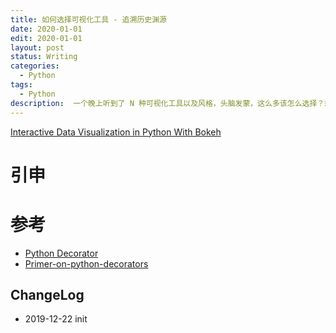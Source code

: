 ```yaml
---
title: 如何选择可视化工具 - 追溯历史渊源
date: 2020-01-01
edit: 2020-01-01
layout: post
status: Writing
categories:
  - Python
tags:
  - Python
description:  一个晚上听到了 N 种可视化工具以及风格，头脑发蒙，这么多该怎么选择？想到也许真应该从工具创作的渊源出发去了解背景，然后找应用场景
---
```

[Interactive Data Visualization in Python With Bokeh](https://realpython.com/python-data-visualization-bokeh/)

# 引申


# 参考

- [ Python Decorator](https://wiki.python.org/moin/PythonDecorators#What_is_a_Decorator)
- [Primer-on-python-decorators](https://realpython.com/primer-on-python-decorators/)

## ChangeLog
- 2019-12-22 init